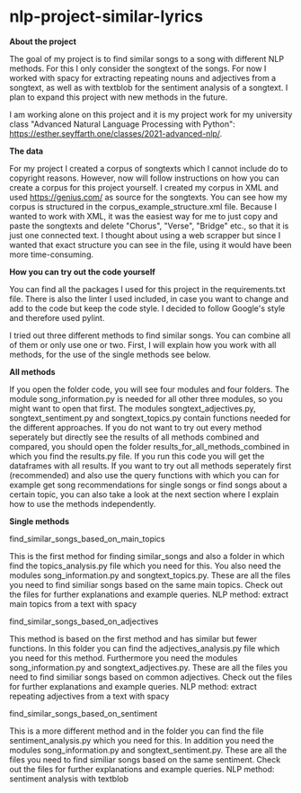 # nlp-project-similar-lyrics

**About the project**

The goal of my project is to find similar songs to a song with different NLP
methods. For this I only consider the songtext of the songs.
For now I worked with spacy for extracting repeating nouns and adjectives from a
songtext, as well as with textblob for the sentiment analysis of a songtext. 
I plan to expand this project with new methods in the future.

I am working alone on this project and it is my project work for my university class
"Advanced Natural Language Processing with Python": https://esther.seyffarth.one/classes/2021-advanced-nlp/.


**The data**

For my project I created a corpus of songtexts which I cannot include do to copyright 
reasons. However, now will follow instructions on how you can create a corpus for
this project yourself.
I created my corpus in XML and used https://genius.com/ as source for the songtexts.
You can see how my corpus is structured in the corpus_example_structure.xml file.
Because I wanted to work with XML, it was the easiest way for me to just copy and paste
the songtexts and delete "Chorus", "Verse", "Bridge" etc., so that it is just one connected
text. I thought about using a web scrapper but since I wanted that exact structure you 
can see in the file, using it would have been more time-consuming.


**How you can try out the code yourself**

You can find all the packages I used for this project in the requirements.txt file.
There is also the linter I used included, in case you want to change and add to the code
but keep the code style. I decided to follow Google's style and therefore used pylint.

I tried out three different methods to find similar songs. You can combine all of them
or only use one or two. First, I will explain how you work with all methods, for the
use of the single methods see below.

**All methods**

If you open the folder code, you will see four modules and four folders.
The module song_information.py is needed for all other three modules, so you might
want to open that first. The modules songtext_adjectives.py, songtext_sentiment.py
and songtext_topics.py contain functions needed for the different approaches.
If you do not want to try out every method seperately but directly see the results
of all methods combined and compared, you should open the folder results_for_all_methods_combined
in which you find the results.py file. If you run this code you will get the dataframes
with all results.
If you want to try out all methods seperately first (recommended) and also use the query functions
with which you can for example get song recommendations for single songs or find songs
about a certain topic, you can also take a look at the next section where I explain how
to use the methods independently.

**Single methods**

find_similar_songs_based_on_main_topics 

This is the first method for finding similar_songs and also a folder in which find
the topics_analysis.py file which you need for this. You also need the modules 
song_information.py and songtext_topics.py. These are all the files you need to
find similiar songs based on the same main topics. Check out the files for further explanations
and example queries.
NLP method: extract main topics from a text with spacy 

find_similar_songs_based_on_adjectives

This method is based on the first method and has similar but fewer functions. 
In this folder you can find the adjectives_analysis.py file which you need for this
method. Furthermore you need the modules song_information.py and songtext_adjectives.py. 
These are all the files you need to find similiar songs based on common adjectives. 
Check out the files for further explanations and example queries.
NLP method: extract repeating adjectives from a text with spacy 

find_similar_songs_based_on_sentiment 

This is a more different method and in the folder you can find the file
sentiment_analysis.py which you need for this. In addition you need the modules
song_information.py and songtext_sentiment.py. 
These are all the files you need to find similiar songs based on the same sentiment. 
Check out the files for further explanations and example queries.
NLP method: sentiment analysis with textblob


